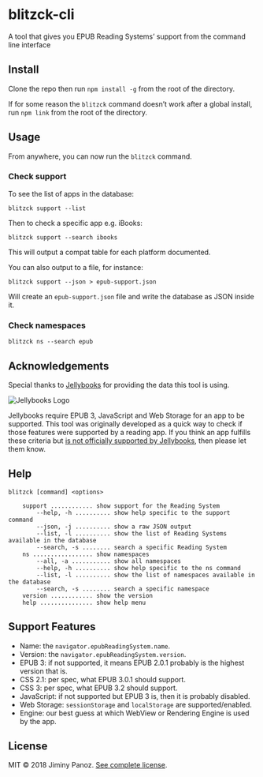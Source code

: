 # blitzck-cli

A tool that gives you EPUB Reading Systems’ support from the command line interface

## Install

Clone the repo then run `npm install -g` from the root of the directory.

If for some reason the `blitzck` command doesn’t work after a global install, run `npm link` from the root of the directory.

## Usage

From anywhere, you can now run the `blitzck` command.

### Check support

To see the list of apps in the database:

```
blitzck support --list
```

Then to check a specific app e.g. iBooks:

```
blitzck support --search ibooks
```

This will output a compat table for each platform documented.

You can also output to a file, for instance: 

```
blitzck support --json > epub-support.json
```

Will create an `epub-support.json` file and write the database as JSON inside it.

### Check namespaces

```
blitzck ns --search epub
```

## Acknowledgements

Special thanks to [Jellybooks](https://www.jellybooks.com) for providing the data this tool is using.

![Jellybooks Logo](https://www.jellybooks.com/assets/jellybooks-logo-black-d440ea9bc8e5bb27335cdde49f495e263f37cfcffa317b6407a58d96bc799e19.png)

Jellybooks require EPUB 3, JavaScript and Web Storage for an app to be supported. This tool was originally developed as a quick way to check if those features were supported by a reading app. If you think an app fulfills these criteria but [is not officially supported by Jellybooks](https://www.jellybooks.com/about/reader_analytics/supported_reading_apps), then please let them know.

## Help

```
blitzck [command] <options>

    support ............ show support for the Reading System
        --help, -h .......... show help specific to the support command
        --json, -j .......... show a raw JSON output
        --list, -l .......... show the list of Reading Systems available in the database
        --search, -s ........ search a specific Reading System
    ns ................. show namespaces
        --all, -a ........... show all namespaces
        --help, -h .......... show help specific to the ns command
        --list, -l .......... show the list of namespaces available in the database
        --search, -s ........ search a specific namespace
    version ............ show the version
    help ............... show help menu
```

## Support Features

- Name: the `navigator.epubReadingSystem.name`.
- Version: the `navigator.epubReadingSystem.version`.
- EPUB 3: if not supported, it means EPUB 2.0.1 probably is the highest version that is.
- CSS 2.1: per spec, what EPUB 3.0.1 should support.
- CSS 3: per spec, what EPUB 3.2 should support.
- JavaScript: if not supported but EPUB 3 is, then it is probably disabled.
- Web Storage: `sessionStorage` and `localStorage` are supported/enabled.
- Engine: our best guess at which WebView or Rendering Engine is used by the app.

## License

MIT © 2018 Jiminy Panoz. [See complete license](LICENSE).